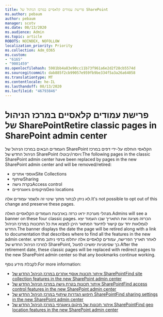 ```yaml
---
title: פרישת עמודים קלאסיים במרכז הניהול של SharePoint
ms.author: pebaum
author: pebaum
manager: scotv
ms.date: 08/13/2020
ms.audience: Admin
ms.topic: article
ROBOTS: NOINDEX, NOFOLLOW
localization_priority: Priority
ms.collection: Adm_O365
ms.custom:
- "6165"
- "9001459"
ms.openlocfilehash: 5981bb4a83e90cc11b73f961a6e2d2f28cb5574d
ms.sourcegitcommit: dab885f2cb99057e959fb9be334f5a3a26a64058
ms.translationtype: MT
ms.contentlocale: he-IL
ms.lasthandoff: 08/13/2020
ms.locfileid: "46793846"
---
```

# <a name="retire-classic-pages-in-sharepoint-admin-center"></a><span data-ttu-id="629ef-102">פרישת עמודים קלאסיים במרכז הניהול של SharePoint</span><span class="sxs-lookup"><span data-stu-id="629ef-102">Retire classic pages in SharePoint admin center</span></span>

<span data-ttu-id="629ef-103">העמודים הבאים במרכז הניהול של SharePoint הקלאסי הוחלפו על-ידי דפים במרכז הניהול החדש של SharePoint ויוסרו/יבוטלו:</span><span class="sxs-lookup"><span data-stu-id="629ef-103">The following pages in the classic SharePoint admin center have been replaced by pages in the new SharePoint admin center and will be removed/retired:</span></span> 

- <span data-ttu-id="629ef-104">אוספי אתרים</span><span class="sxs-lookup"><span data-stu-id="629ef-104">Site Collections</span></span> 
- <span data-ttu-id="629ef-105">שיתוף</span><span class="sxs-lookup"><span data-stu-id="629ef-105">Sharing</span></span>
- <span data-ttu-id="629ef-106">בקרת גישה</span><span class="sxs-lookup"><span data-stu-id="629ef-106">Access control</span></span>
- <span data-ttu-id="629ef-107">מיקומים גיאוגרפיים</span><span class="sxs-lookup"><span data-stu-id="629ef-107">Geo locations</span></span>

<span data-ttu-id="629ef-108">לא ניתן לבחור מתוך שינוי זה ולשמר עמודים אלה.</span><span class="sxs-lookup"><span data-stu-id="629ef-108">It's not possible to opt out of this change and preserve these pages.</span></span>

<span data-ttu-id="629ef-109">מנהלי מערכת יראו כרזה בארבעת העמודים הקלאסיים האלה.</span><span class="sxs-lookup"><span data-stu-id="629ef-109">Admins will see a banner on these four classic pages.</span></span> <span data-ttu-id="629ef-110">הכרזה מציגה את התאריך שבו העמוד יצא לגמלאות יחד עם קישור לתיעוד המתאר היכן למצוא את כל התכונות במרכז הניהול החדש.</span><span class="sxs-lookup"><span data-stu-id="629ef-110">The banner displays the date the page will be retired along with a link to documentation that describes where to find all the features in the new admin center.</span></span> <span data-ttu-id="629ef-111">לאחר תאריך הפרישה, עמודים קלאסיים אלה יוחלפו בדפי ניתוב מחדש למרכז הניהול החדש של SharePoint, כך שסימניות ימשיכו לפעול.</span><span class="sxs-lookup"><span data-stu-id="629ef-111">After the retirement date, these classic pages will be replaced with redirect pages to the new SharePoint admin center so that any bookmarks continue working.</span></span>
  
<span data-ttu-id="629ef-112">לקבלת מידע נוסף:</span><span class="sxs-lookup"><span data-stu-id="629ef-112">For more information:</span></span>

- [<span data-ttu-id="629ef-113">איתור תכונות אוסף אתרים במרכז הניהול החדש של SharePoint</span><span class="sxs-lookup"><span data-stu-id="629ef-113">Find site collection features in the new SharePoint admin center</span></span>](https://docs.microsoft.com/sharepoint/site-collections-page)
- [<span data-ttu-id="629ef-114">איתור תכונות בקרת גישה במרכז הניהול החדש של SharePoint</span><span class="sxs-lookup"><span data-stu-id="629ef-114">Find access control features in the new SharePoint admin center</span></span>](https://docs.microsoft.com/sharepoint/control-access)
- [<span data-ttu-id="629ef-115">חיפוש הגדרות שיתוף במרכז הניהול החדש של SharePoint</span><span class="sxs-lookup"><span data-stu-id="629ef-115">Find sharing settings in the new SharePoint admin center</span></span>](https://docs.microsoft.com/sharepoint/sharing-settings)
- [<span data-ttu-id="629ef-116">איתור תכונות של מיקום גיאוגרפי במרכז הניהול החדש של SharePoint</span><span class="sxs-lookup"><span data-stu-id="629ef-116">Find geo location features in the new SharePoint admin center</span></span>](https://docs.microsoft.com/sharepoint/manage-geo-locations)